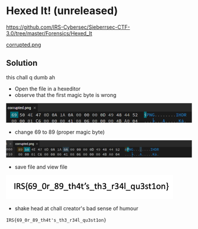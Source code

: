 # Hexed It! (unreleased)

https://github.com/IRS-Cybersec/Sieberrsec-CTF-3.0/tree/master/Forensics/Hexed_It

[corrupted.png](https://github.com/IRS-Cybersec/Sieberrsec-CTF-3.0/blob/master/Forensics/Hexed_It/corrupted.png)

## Solution 

this chall q dumb ah 

- Open the file in a hexeditor 
- observe that the first magic byte is wrong

![hexedit1.png](hexedit1.png)

- change 69 to 89 (proper magic byte)

![hexedit2.png](hexedit2.png)

- save file and view file 
 
![fixed.png](fixed.png)
 
- shake head at chall creator's bad sense of humour  

`IRS{69_0r_89_th4t's_th3_r34l_qu3st1on}`
